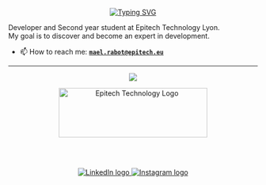 <p align='center'>
  <a href="https://git.io/typing-svg"><img src="https://readme-typing-svg.demolab.com?font=Fira+Code&duration=2000&pause=1000&color=0A51A1&background=93FF3000&center=true&multiline=true&width=550&height=100&lines=Second+Year+Student+at+Epitech+Technology;About+me%3A" alt="Typing SVG" /></a>
</p>

Developer and Second year student at Epitech Technology Lyon.<br/>
My goal is to discover and become an expert in development.<br/>

- 📫 How to reach me: [**`mael.rabot@epitech.eu`**](mailto:mael.rabot@epitech.eu)

---

<p align='center'>
  <img src="https://github-readme-stats.vercel.app/api/top-langs/?username=Mael-RABOT&theme=nord&layout=compact&langs_count=6" />
</p>

<p align='center'>
  <img src="https://newsroom.ionis-group.com/wp-content/uploads/2021/10/EPITECH-TECHNOLOGY-QUADRI-2021.png" alt="Epitech Technology Logo" title="Epitech Technology Logo" width=300 height=100>
</p>

<br/><br/>
<p align='center'>
    <a href="https://www.linkedin.com/in/mael-rabot/">
        <img src="https://img.shields.io/badge/LinkedIn-0077B5?style=for-the-badge&logo=linkedin&logoColor=white" alt="LinkedIn logo">
    </a>
    <a href="https://www.instagram.com/mael._.rabot/">
        <img src="https://img.shields.io/badge/Instagram-E4405F?style=for-the-badge&logo=instagram&logoColor=white" alt="Instagram logo"
>
</p>
